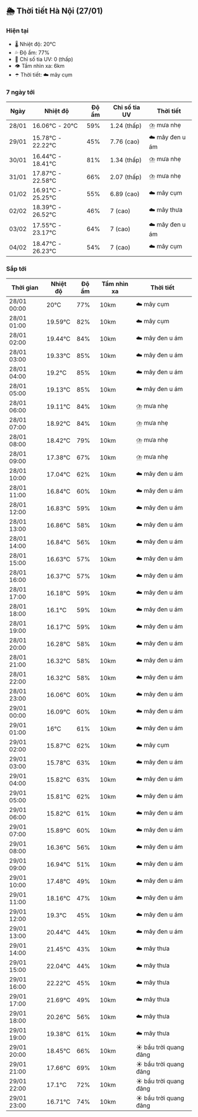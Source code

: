 ## 🌦️ Thời tiết Hà Nội (27/01)

### Hiện tại

- 🌡️ Nhiệt độ: 20℃
- 💦 Độ ẩm: 77%
- 🌟 Chỉ số tia UV: 0 (thấp)
- 👁️ Tầm nhìn xa: 6km
- ☂️ Thời tiết: ☁️ mây cụm

### 7 ngày tới

| Ngày | Nhiệt độ | Độ ẩm | Chỉ số tia UV | Thời tiết |
| --- | --- | --- | --- | --- |
| 28/01 | 16.06℃ - 20℃ | 59% | 1.24 (thấp) | ⛈️ mưa nhẹ |
| 29/01 | 15.78℃ - 22.22℃ | 45% | 7.76 (cao) | ☁️ mây đen u ám |
| 30/01 | 16.44℃ - 18.41℃ | 81% | 1.34 (thấp) | ⛈️ mưa nhẹ |
| 31/01 | 17.87℃ - 22.58℃ | 66% | 2.07 (thấp) | ⛈️ mưa nhẹ |
| 01/02 | 16.91℃ - 25.25℃ | 55% | 6.89 (cao) | ☁️ mây cụm |
| 02/02 | 18.39℃ - 26.52℃ | 46% | 7 (cao) | ☁️ mây thưa |
| 03/02 | 17.55℃ - 23.17℃ | 64% | 7 (cao) | ☁️ mây đen u ám |
| 04/02 | 18.47℃ - 26.23℃ | 54% | 7 (cao) | ☁️ mây cụm |

### Sắp tới

| Thời gian | Nhiệt độ | Độ ẩm | Tầm nhìn xa | Thời tiết |
| --- | --- | --- | --- | --- |
| 28/01 00:00 | 20℃ | 77% | 10km | ☁️ mây cụm |
| 28/01 01:00 | 19.59℃ | 82% | 10km | ☁️ mây cụm |
| 28/01 02:00 | 19.44℃ | 84% | 10km | ☁️ mây đen u ám |
| 28/01 03:00 | 19.33℃ | 85% | 10km | ☁️ mây đen u ám |
| 28/01 04:00 | 19.2℃ | 85% | 10km | ☁️ mây đen u ám |
| 28/01 05:00 | 19.13℃ | 85% | 10km | ☁️ mây đen u ám |
| 28/01 06:00 | 19.11℃ | 84% | 10km | ⛈️ mưa nhẹ |
| 28/01 07:00 | 18.92℃ | 84% | 10km | ⛈️ mưa nhẹ |
| 28/01 08:00 | 18.42℃ | 79% | 10km | ⛈️ mưa nhẹ |
| 28/01 09:00 | 17.38℃ | 67% | 10km | ⛈️ mưa nhẹ |
| 28/01 10:00 | 17.04℃ | 62% | 10km | ☁️ mây đen u ám |
| 28/01 11:00 | 16.84℃ | 60% | 10km | ☁️ mây đen u ám |
| 28/01 12:00 | 16.83℃ | 59% | 10km | ☁️ mây đen u ám |
| 28/01 13:00 | 16.86℃ | 58% | 10km | ☁️ mây đen u ám |
| 28/01 14:00 | 16.84℃ | 56% | 10km | ☁️ mây đen u ám |
| 28/01 15:00 | 16.63℃ | 57% | 10km | ☁️ mây đen u ám |
| 28/01 16:00 | 16.37℃ | 57% | 10km | ☁️ mây đen u ám |
| 28/01 17:00 | 16.18℃ | 59% | 10km | ☁️ mây đen u ám |
| 28/01 18:00 | 16.1℃ | 59% | 10km | ☁️ mây đen u ám |
| 28/01 19:00 | 16.17℃ | 59% | 10km | ☁️ mây đen u ám |
| 28/01 20:00 | 16.28℃ | 58% | 10km | ☁️ mây đen u ám |
| 28/01 21:00 | 16.32℃ | 58% | 10km | ☁️ mây đen u ám |
| 28/01 22:00 | 16.32℃ | 58% | 10km | ☁️ mây đen u ám |
| 28/01 23:00 | 16.06℃ | 60% | 10km | ☁️ mây đen u ám |
| 29/01 00:00 | 16.09℃ | 60% | 10km | ☁️ mây đen u ám |
| 29/01 01:00 | 16℃ | 61% | 10km | ☁️ mây đen u ám |
| 29/01 02:00 | 15.87℃ | 62% | 10km | ☁️ mây cụm |
| 29/01 03:00 | 15.78℃ | 63% | 10km | ☁️ mây đen u ám |
| 29/01 04:00 | 15.82℃ | 63% | 10km | ☁️ mây đen u ám |
| 29/01 05:00 | 15.81℃ | 62% | 10km | ☁️ mây đen u ám |
| 29/01 06:00 | 15.82℃ | 61% | 10km | ☁️ mây đen u ám |
| 29/01 07:00 | 15.89℃ | 60% | 10km | ☁️ mây đen u ám |
| 29/01 08:00 | 16.36℃ | 56% | 10km | ☁️ mây đen u ám |
| 29/01 09:00 | 16.94℃ | 51% | 10km | ☁️ mây đen u ám |
| 29/01 10:00 | 17.48℃ | 49% | 10km | ☁️ mây đen u ám |
| 29/01 11:00 | 18.16℃ | 47% | 10km | ☁️ mây đen u ám |
| 29/01 12:00 | 19.3℃ | 45% | 10km | ☁️ mây đen u ám |
| 29/01 13:00 | 20.44℃ | 44% | 10km | ☁️ mây đen u ám |
| 29/01 14:00 | 21.45℃ | 43% | 10km | ☁️ mây thưa |
| 29/01 15:00 | 22.04℃ | 44% | 10km | ☁️ mây thưa |
| 29/01 16:00 | 22.22℃ | 45% | 10km | ☁️ mây thưa |
| 29/01 17:00 | 21.69℃ | 49% | 10km | ☁️ mây thưa |
| 29/01 18:00 | 20.26℃ | 56% | 10km | ☁️ mây thưa |
| 29/01 19:00 | 19.38℃ | 61% | 10km | ☁️ mây thưa |
| 29/01 20:00 | 18.45℃ | 66% | 10km | ☀️ bầu trời quang đãng |
| 29/01 21:00 | 17.66℃ | 69% | 10km | ☀️ bầu trời quang đãng |
| 29/01 22:00 | 17.1℃ | 72% | 10km | ☀️ bầu trời quang đãng |
| 29/01 23:00 | 16.71℃ | 74% | 10km | ☀️ bầu trời quang đãng |

